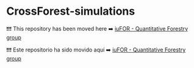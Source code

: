 # CrossForest-simulations


❗❗❗ This repository has been moved here ➡️ [iuFOR - Quantitative Forestry group](https://github.com/iuFOR-QuantitativeForestry/CrossForest-simulations)

❗❗❗ Este repositorio ha sido movido aquí ➡️ [iuFOR - Quantitative Forestry group](https://github.com/iuFOR-QuantitativeForestry/CrossForest-simulations)

